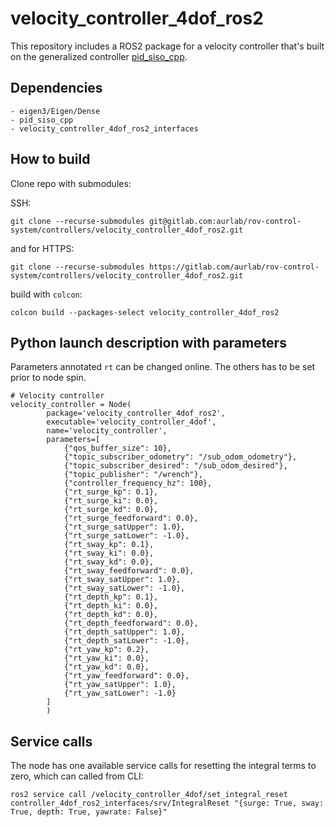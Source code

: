 # velocity_controller_4dof_ros2

This repository includes a ROS2 package for a velocity controller that's built on the generalized controller [pid_siso_cpp](https://gitlab.com/aurlab/rov-control-system/controllers/pid_siso_cpp).

## Dependencies

    - eigen3/Eigen/Dense
    - pid_siso_cpp
    - velocity_controller_4dof_ros2_interfaces


## How to build

Clone repo with submodules:

SSH:


    git clone --recurse-submodules git@gitlab.com:aurlab/rov-control-system/controllers/velocity_controller_4dof_ros2.git

and for HTTPS:

    git clone --recurse-submodules https://gitlab.com/aurlab/rov-control-system/controllers/velocity_controller_4dof_ros2.git

build with `colcon`:

    colcon build --packages-select velocity_controller_4dof_ros2



## Python launch description with parameters
Parameters annotated `rt` can be changed online. The others has to be set prior to node spin.



    # Velocity controller
    velocity_controller = Node(
            package='velocity_controller_4dof_ros2',
            executable='velocity_controller_4dof',
            name='velocity_controller',
            parameters=[
                {"qos_buffer_size": 10},
                {"topic_subscriber_odometry": "/sub_odom_odometry"},
                {"topic_subscriber_desired": "/sub_odom_desired"},
                {"topic_publisher": "/wrench"},
                {"controller_frequency_hz": 100},
                {"rt_surge_kp": 0.1},
                {"rt_surge_ki": 0.0},
                {"rt_surge_kd": 0.0},
                {"rt_surge_feedforward": 0.0},
                {"rt_surge_satUpper": 1.0},
                {"rt_surge_satLower": -1.0},
                {"rt_sway_kp": 0.1},
                {"rt_sway_ki": 0.0},
                {"rt_sway_kd": 0.0},
                {"rt_sway_feedforward": 0.0},
                {"rt_sway_satUpper": 1.0},
                {"rt_sway_satLower": -1.0},
                {"rt_depth_kp": 0.1},
                {"rt_depth_ki": 0.0},
                {"rt_depth_kd": 0.0},
                {"rt_depth_feedforward": 0.0},
                {"rt_depth_satUpper": 1.0},
                {"rt_depth_satLower": -1.0},
                {"rt_yaw_kp": 0.2},
                {"rt_yaw_ki": 0.0},
                {"rt_yaw_kd": 0.0},
                {"rt_yaw_feedforward": 0.0},
                {"rt_yaw_satUpper": 1.0},
                {"rt_yaw_satLower": -1.0}
            ]
            )



## Service calls
The node has one available service calls for resetting the integral terms to zero, which can called from CLI:

    ros2 service call /velocity_controller_4dof/set_integral_reset controller_4dof_ros2_interfaces/srv/IntegralReset "{surge: True, sway: True, depth: True, yawrate: False}"

